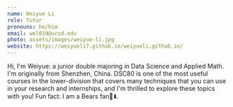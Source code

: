 ```yaml
---
name: Weiyue Li
role: Tutor
pronouns: he/him
email: wel019@ucsd.edu
photo: assets/images/weiyue-li.jpg
website: https://weiyueli7.github.io/weiyueli.github.io/
---
```

Hi, I'm Weiyue: a junior double majoring in Data Science and Applied Math. I'm originally from Shenzhen, China. DSC80 is one of the most useful courses in the lower-division that covers many techniques that you can use in your research and internships, and I'm thrilled to explore these topics with you! Fun fact: I am a Bears fan🐻⬇️.